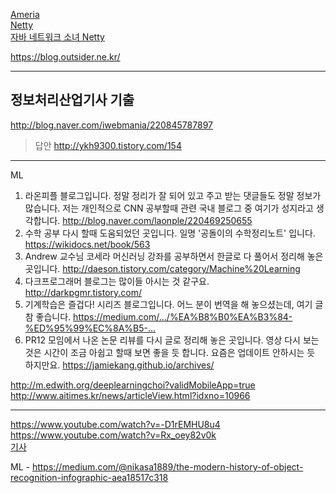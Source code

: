 [Ameria](https://www.google.co.kr/search?newwindow=1&rlz=1C1MSNA_enKR702KR702&ei=TcHyWYjCNceW0gSX5ougDg&q=armeria+%EC%82%AC%EC%9A%A9&oq=armeria+%EC%82%AC%EC%9A%A9&gs_l=psy-ab.3...4913.6155.0.6232.8.7.1.0.0.0.123.600.4j2.6.0....0...1.1j4.64.psy-ab..3.4.295...0j0i30k1.0.wc8MTwC_O2Y)  
[Netty](https://www.google.co.kr/search?newwindow=1&rlz=1C1MSNA_enKR702KR702&q=netty+%ED%94%84%EB%A1%9C%EC%A0%9D%ED%8A%B8&sa=X&ved=0ahUKEwjMibLujZDXAhWKU7wKHTUND-M4ChDVAgh2KAg&biw=1014&bih=740)  
[자바 네트워크 소녀 Netty](http://www.kyobobook.co.kr/product/detailViewKor.laf?ejkGb=KOR&mallGb=KOR&barcode=9788968482243&orderClick=LAG&Kc=#N)  


https://blog.outsider.ne.kr/  
- - -

정보처리산업기사 기출
----------------
http://blog.naver.com/iwebmania/220845787897

>답안
http://ykh9300.tistory.com/154

- - -

ML  

1. 라온피플 블로그입니다. 정말 정리가 잘 되어 있고 주고 받는 댓글들도 정말 정보가 많습니다. 저는 개인적으로 CNN 공부할때 관련 국내 블로그 중 여기가 성지라고 생각합니다.
http://blog.naver.com/laonple/220469250655
2. 수학 공부 다시 할때 도움되었던 곳입니다. 일명 '공돌이의 수학정리노트' 입니다.
https://wikidocs.net/book/563
3. Andrew 교수님 코세라 머신러닝 강좌를 공부하면서 한글로 다 풀어서 정리해 놓은 곳입니다.
http://daeson.tistory.com/category/Machine%20Learning
4. 다크프로그래머 블로그는 많이들 아시는 것 같구요.
http://darkpgmr.tistory.com/
5. 기계학습은 즐겁다! 시리즈 블로그입니다. 어느 분이 번역을 해 놓으셨는데, 여기 글 참 좋습니다.
https://medium.com/…/%EA%B8%B0%EA%B3%84-%ED%95%99%EC%8A%B5-…
6. PR12 모임에서 나온 논문 리뷰를 다시 글로 정리해 놓은 곳입니다. 영상 다시 보는 것은 시간이 조금 아쉽고 할때 보면 좋을 듯 합니다. 요즘은 업데이트 안하시는 듯 하지만요.
https://jamiekang.github.io/archives/

http://m.edwith.org/deeplearningchoi?validMobileApp=true  
http://www.aitimes.kr/news/articleView.html?idxno=10966  



- - -

https://www.youtube.com/watch?v=-D1rEMHU8u4  
https://www.youtube.com/watch?v=Rx_oey82v0k  
[기사](http://news.kukinews.com/news/article.html?no=91185)





ML - https://medium.com/@nikasa1889/the-modern-history-of-object-recognition-infographic-aea18517c318
